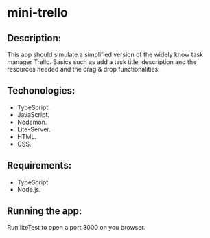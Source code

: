 # mini-trello
## Description:
This app should simulate a simplified version of the widely know task manager Trello. Basics such as add a task title, description and the resources needed and the drag & drop functionalities.
## Techonologies:
- TypeScript.
- JavaScript.
- Nodemon.
- Lite-Server.
-  HTML.
- CSS.
## Requirements:
- TypeScript.
- Node.js.
## Running the app:
Run liteTest to open a port 3000 on you browser.
